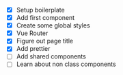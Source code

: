 - [x] Setup boilerplate
- [x] Add first component
- [x] Create some global styles
- [x] Vue Router
- [x] Figure out page title
- [x] Add prettier
- [ ] Add shared components
- [ ] Learn about non class components